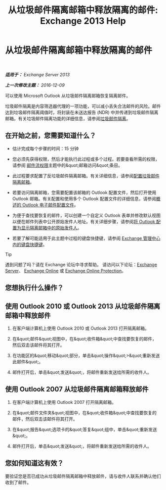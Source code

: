 ﻿---
title: '从垃圾邮件隔离邮箱中释放隔离的邮件: Exchange 2013 Help'
TOCTitle: 从垃圾邮件隔离邮箱中释放隔离的邮件
ms:assetid: 7a86bfde-f868-4689-bdec-5f01e52b510d
ms:mtpsurl: https://technet.microsoft.com/zh-cn/library/Aa998920(v=EXCHG.150)
ms:contentKeyID: 50490975
ms.date: 05/21/2018
mtps_version: v=EXCHG.150
ms.translationtype: MT
---

# 从垃圾邮件隔离邮箱中释放隔离的邮件

 

_**适用于：** Exchange Server 2013_

_**上一次修改主题：** 2016-12-09_

可以使用 Microsoft Outlook 从垃圾邮件隔离邮箱恢复隔离邮件。

垃圾邮件隔离是内容筛选器代理的一项功能，可以减小丢失合法邮件的风险。邮件达到垃圾邮件隔离阈值时，将封装在未送达报告 (NDR) 中并传递到垃圾邮件隔离邮箱。有关垃圾邮件隔离功能的详细信息，请参阅[垃圾邮件隔离](spam-quarantine-exchange-2013-help.md)。

## 在开始之前，您需要知道什么？

  - 估计完成每个步骤的时间：15 分钟

  - 您必须先获得权限，然后才能执行此过程或多个过程。若要查看所需的权限，请参阅 [邮件流权限](mail-flow-permissions-exchange-2013-help.md)主题中的\&quot;邮箱访问\&quot;条目。

  - 此过程要求配置了反垃圾邮件隔离邮箱。有关详细信息，请参阅[配置垃圾邮件隔离邮箱](configure-a-spam-quarantine-mailbox-exchange-2013-help.md)。

  - 若要访问隔离邮箱，您需要配置该邮箱的 Outlook 配置文件，然后打开使用 Outlook 邮箱。有关配置和使用多个 Outlook 配置文件的详细信息，请参阅[概述的 Outlook 电子邮件配置文件](https://go.microsoft.com/fwlink/p/?linkid=178975)。

  - 为便于查找要恢复的邮件，可以创建一个自定义 Outlook 表单并修改默认视图以便在邮件列表中公开原始发件人地址。有关详细步骤，请参阅[将 Outlook 配置为显示隔离邮箱中的原始发件人](configure-outlook-to-show-the-original-sender-in-the-quarantine-mailbox-exchange-2013-help.md)。

  - 若要了解可能适用于此主题中过程的键盘快捷键，请参阅 [Exchange 管理中心内的键盘快捷键](keyboard-shortcuts-in-the-exchange-admin-center-exchange-online-protection-help.md)。

> [!tip]
> 遇到问题了吗？请在 Exchange 论坛中寻求帮助。 请访问以下论坛：<a href="https://go.microsoft.com/fwlink/p/?linkid=60612">Exchange Server</a>、 <a href="https://go.microsoft.com/fwlink/p/?linkid=267542">Exchange Online</a> 或 <a href="https://go.microsoft.com/fwlink/p/?linkid=285351">Exchange Online Protection</a>。


## 您想执行什么操作？

## 使用 Outlook 2010 或 Outlook 2013 从垃圾邮件隔离邮箱中释放邮件

1.  在客户端计算机上使用 Outlook 2010 或 Outlook 2013 打开隔离邮箱。

2.  在\&quot;邮件\&quot;视图中，在\&quot;收件箱\&quot;中查找要恢复的邮件，然后双击该邮件将其打开。

3.  在功能区的\&quot;移动\&quot;部分，单击\&quot;操作\&quot;\>\&quot;重新发送此邮件\&quot;。

4.  邮件打开后，单击\&quot;发送\&quot;，将邮件重新发送给所需的收件人。

## 使用 Outlook 2007 从垃圾邮件隔离邮箱释放邮件

1.  在客户端计算机上使用 Outlook 2007 打开隔离邮箱。

2.  在\&quot;邮件文件夹\&quot;视图中，在\&quot;收件箱\&quot;中查找要恢复的邮件，然后双击该邮件将其打开。

3.  在\&quot;报告\&quot;选项卡的\&quot;答复\&quot;组中，单击\&quot;重新发送\&quot;。

4.  邮件打开后，单击\&quot;发送\&quot;，将邮件重新发送给所需的收件人。

## 您如何知道这有效？

要验证您是否已成功从垃圾邮件隔离邮箱中释放邮件，请与收件人联系并确认他们收到了邮件。

